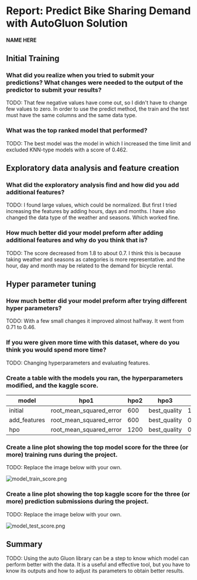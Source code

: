 # Report: Predict Bike Sharing Demand with AutoGluon Solution
#### NAME HERE

## Initial Training
### What did you realize when you tried to submit your predictions? What changes were needed to the output of the predictor to submit your results?
TODO: That few negative values ​​have come out, so I didn't have to change few values ​​to zero.
In order to use the predict method, the train and the test must have the same columns and the same data type.

### What was the top ranked model that performed?
TODO: 
The best model was the model in which I increased the time limit and excluded KNN-type models with a score of 0.462.

## Exploratory data analysis and feature creation
### What did the exploratory analysis find and how did you add additional features?
TODO: 
I found large values, which could be normalized. But first I tried increasing the features by adding hours, days and months. I have also changed the data type of the weather and seasons. Which worked fine.

### How much better did your model preform after adding additional features and why do you think that is?
TODO: The score decreased from 1.8 to about 0.7. I think this is because taking weather and seasons as categories is more representative. and the hour, day and month may be related to the demand for bicycle rental.

## Hyper parameter tuning
### How much better did your model preform after trying different hyper parameters?
TODO: With a few small changes it improved almost halfway. It went from 0.71 to 0.46.

### If you were given more time with this dataset, where do you think you would spend more time?
TODO: 
Changing hyperparameters and evaluating features.

### Create a table with the models you ran, the hyperparameters modified, and the kaggle score.
|model|hpo1|hpo2|hpo3|score|
|--|--|--|--|--|
|initial|root_mean_squared_error|600|best_quality|1.81067|
|add_features|root_mean_squared_error|600|best_quality|0.71120|
|hpo|root_mean_squared_error|1200|best_quality|0.45231|

### Create a line plot showing the top model score for the three (or more) training runs during the project.

TODO: Replace the image below with your own.

![model_train_score.png](/project/model_train_score.png)

### Create a line plot showing the top kaggle score for the three (or more) prediction submissions during the project.

TODO: Replace the image below with your own.

![model_test_score.png](/project/model_test_score.png)

## Summary
TODO: Using the auto Gluon library can be a step to know which model can perform better with the data. It is a useful and effective tool, but you have to know its outputs and how to adjust its parameters to obtain better results.

